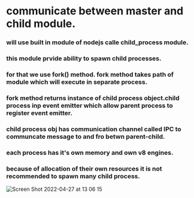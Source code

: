 # communicate between master and child module.
### will use built in module of nodejs calle child_process module.
### this module prvide ability to spawn child processes.
### for that we use fork() method. fork method takes path of module which will execute in separate process.
### fork method returns instance of child process object.child process inp event emitter which allow parent process to register event emitter.
### child process obj has communication channel called IPC to communcate message to and fro betwn parent-child.
### each process has it's own memory and own v8 engines.
### because of allocation of their own resources it is not recommended to spawn many child process.
![Screen Shot 2022-04-27 at 13 06 15](https://user-images.githubusercontent.com/103139099/165464726-80f9a6df-60b7-4c58-bb8a-e49abeebbb22.jpg)



